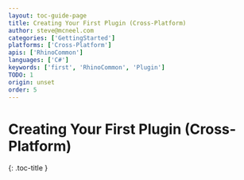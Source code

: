 ```yaml
---
layout: toc-guide-page
title: Creating Your First Plugin (Cross-Platform)
author: steve@mcneel.com
categories: ['GettingStarted']
platforms: ['Cross-Platform']
apis: ['RhinoCommon']
languages: ['C#']
keywords: ['first', 'RhinoCommon', 'Plugin']
TODO: 1
origin: unset
order: 5
---
```


# Creating Your First Plugin (Cross-Platform)
{: .toc-title }

